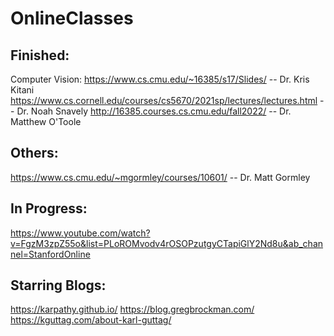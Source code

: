 # OnlineClasses

## Finished:
Computer Vision:
https://www.cs.cmu.edu/~16385/s17/Slides/ -- Dr. Kris Kitani
https://www.cs.cornell.edu/courses/cs5670/2021sp/lectures/lectures.html -- Dr. Noah Snavely
http://16385.courses.cs.cmu.edu/fall2022/ -- Dr. Matthew O'Toole


## Others:
https://www.cs.cmu.edu/~mgormley/courses/10601/ -- Dr. Matt Gormley

## In Progress:
https://www.youtube.com/watch?v=FgzM3zpZ55o&list=PLoROMvodv4rOSOPzutgyCTapiGlY2Nd8u&ab_channel=StanfordOnline

## Starring Blogs:
https://karpathy.github.io/
https://blog.gregbrockman.com/
https://kguttag.com/about-karl-guttag/




